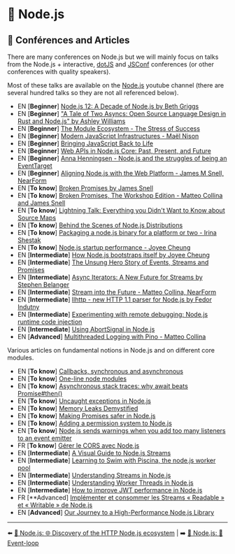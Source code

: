 # 🐢 Node.js

## 📰 Conférences and Articles

There are many conferences on Node.js but we will mainly focus on talks from the Node.js + interactive, [dotJS](https://www.youtube.com/user/dotconferences/playlists) and [JSConf](https://www.youtube.com/channel/UCzoVCacndDCfGDf41P-z0iA) conferences (or other conferences with quality speakers).

Most of these talks are available on the [Node.js](https://www.youtube.com/channel/UCQPYJluYC_sn_Qz_XE-YbTQ) youtube channel (there are several hundred talks so they are not all referenced below).

- EN [**Beginner**] [Node.js 12: A Decade of Node.js by Beth Griggs](https://www.youtube.com/watch?v=HP4N0u_dEgI&list=PLfMzBWSH11xZPfWcC0DqFqKo_reMP58mw&index=53)
- EN [**Beginner**] ["A Tale of Two Asyncs: Open Source Language Design in Rust and Node.js" by Ashley Williams](https://www.youtube.com/watch?v=aGJTXdXQN2o)
- EN [**Beginner**] [The Module Ecosystem - The Stress of Success](https://www.youtube.com/watch?v=swHbRSzDZxY&feature=emb_logo)
- EN [**Beginner**] [Modern JavaScript Infrastructures - Maël Nison](https://www.youtube.com/watch?v=F5OjiN9OcdQ&list=PL0CdgOSSGlBalMPxFFycq7OIqQF8cJS28&index=20)
- EN [**Beginner**] [Bringing JavaScript Back to Life](https://www.youtube.com/watch?v=XQIo9knnb2s)
- EN [**Beginner**] [Web APIs in Node.js Core: Past, Present, and Future](https://www.youtube.com/watch?v=ceiUozUFF3Y&list=PL37ZVnwpeshHwJPVBqEnZild7QHWhdufu&index=41)
- EN [**Beginner**] [Anna Henningsen - Node.js and the struggles of being an EventTarget](https://www.youtube.com/watch?v=SOPC3aLoD4U&list=PL0CdgOSSGlBalMPxFFycq7OIqQF8cJS28&index=10)
- EN [**Beginner**] [Aligning Node.js with the Web Platform - James M Snell, NearForm](https://www.youtube.com/watch?v=6EDaayYnw6M)
- EN [**To know**] [Broken Promises by James Snell](https://www.youtube.com/watch?v=XV-u_Ow47s0&feature=emb_logo)
- EN [**To know**] [Broken Promises, The Workshop Edition - Matteo Collina and James Snell](https://www.youtube.com/watch?v=yRyfr1Qcf34&list=PLyspMSh4XhLP-mqulUMcaqTbLo-ZJxSX5&index=11)
- EN [**To know**] [Lightning Talk: Everything you Didn't Want to Know about Source Maps](https://www.youtube.com/watch?v=JuKIUYi8-Ec)
- EN [**To know**] [Behind the Scenes of Node.js Distributions](https://www.youtube.com/watch?v=1nYswjtEUvE&list=PLyspMSh4XhLP-mqulUMcaqTbLo-ZJxSX5&index=13)
- EN [**To know**] [Packaging a node.js binary for a platform or two - Irina Shestak](https://www.youtube.com/watch?v=1t1VgMaEs0I&list=PL0CdgOSSGlBalMPxFFycq7OIqQF8cJS28&index=21)
- EN [**To know**] [Node.js startup performance - Joyee Cheung](https://www.youtube.com/watch?v=G36lrPrF09c&list=PL0CdgOSSGlBalMPxFFycq7OIqQF8cJS28&index=18)
- EN [**Intermediate**] [How Node.js bootstraps itself by Joyee Cheung](https://www.youtube.com/watch?v=bwiLlcGvFEk&list=PLfMzBWSH11xZPfWcC0DqFqKo_reMP58mw&index=52)
- EN [**Intermediate**] [The Unsung Hero Story of Events, Streams and Promises](https://www.youtube.com/watch?v=qOHgQAV2ydo)
- EN [**Intermediate**] [Async Iterators: A New Future for Streams by Stephen Belanger](https://www.youtube.com/watch?v=YVdw1MDHVZs&list=PLfMzBWSH11xZPfWcC0DqFqKo_reMP58mw&index=37)
- EN [**Intermediate**] [Stream into the Future - Matteo Collina, NearForm](https://www.youtube.com/watch?v=dEFdt_6fW-0&feature=emb_logo)
- EN [**Intermediate**] [llhttp - new HTTP 1.1 parser for Node.js by Fedor Indutny](https://www.youtube.com/watch?v=x3k_5Mi66sY&list=PL37ZVnwpeshHwJPVBqEnZild7QHWhdufu&index=15)
- EN [**Intermediate**] [Experimenting with remote debugging: Node.js runtime code injection](https://blog.sqreen.com/remote-debugging-nodejs-runtime-code-injection/)
- EN [**Intermediate**] [Using AbortSignal in Node.js](https://www.nearform.com/blog/using-abortsignal-in-node-js/)
- EN [**Advanced**] [Multithreaded Logging with Pino - Matteo Collina](https://www.youtube.com/watch?v=vETUVN-KEgc)

Various articles on fundamental notions in Node.js and on different core modules.

- EN [**To know**] [Callbacks, synchronous and asynchronous](https://blog.ometer.com/2011/07/24/callbacks-synchronous-and-asynchronous/)
- EN [**To know**] [One-line node modules](https://github.com/sindresorhus/ama/issues/10)
- EN [**To know**] [Asynchronous stack traces: why await beats Promise#then()](https://mathiasbynens.be/notes/async-stack-traces)
- EN [**To know**] [Uncaught exceptions in Node.js](https://joyeecheung.github.io/blog/2019/08/25/uncaught-exceptions-in-node-js/)
- EN [**To know**] [Memory Leaks Demystified](https://nodesource.com/blog/memory-leaks-demystified)
- EN [**To know**] [Making Promises safer in Node.js](https://www.nearform.com/blog/making-promises-safer-in-node-js/)
- EN [**To know**] [Adding a permission system to Node.js](https://www.nearform.com/blog/adding-a-permission-system-to-node-js/)
- EN [**To know**] [Node.js sends warnings when you add too many listeners to an event emitter](https://www.stefanjudis.com/today-i-learned/nodejs-sends-warnings-when-you-add-too-many-listeners-to-an-event-emitter/)
- FR [**To know**] [Gérer le CORS avec Node.js](https://boutdecode.fr/article/cors-avec-nodejs)
- EN [**Intermediate**] [A Visual Guide to Node.js Streams](https://blog.insiderattack.net/a-visual-guide-to-nodejs-streams-9d2d594a9bf5)
- EN [**Intermediate**] [Learning to Swim with Piscina, the node.js worker pool](https://www.nearform.com/blog/learning-to-swim-with-piscina-the-node-js-worker-pool/)
- EN [**Intermediate**] [Understanding Streams in Node.js](https://nodesource.com/blog/understanding-streams-in-nodejs)
- EN [**Intermediate**] [Understanding Worker Threads in Node.js](https://nodesource.com/blog/worker-threads-nodejs)
- EN [**Intermediate**] [How to improve JWT performance in Node.js](https://www.nearform.com/blog/improve-json-web-tokens-performance-in-node-js/)
- FR [**Advanced] [Implémenter et consommer les Streams « Readable » et « Writable » de Node.js](https://blog.engineering.publicissapient.fr/2020/02/19/implementer-et-consommer-les-streams-readable-et-writable-de-node-js/)
- EN [**Advanced**] [Our Journey to a High-Performance Node.js Library](https://hazelcast.com/blog/our-journey-to-a-high-performance-node-js-library/)

---

⬅️ [🐢 Node.js: 🌐 Discovery of the HTTP Node.js ecosystem](./node-http-ecosystem.md) |
➡️ [🐢 Node.js: 🎡 Event-loop](./event-loop.md)